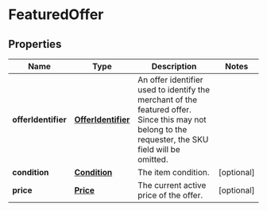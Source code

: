 
# FeaturedOffer

## Properties
Name | Type | Description | Notes
------------ | ------------- | ------------- | -------------
**offerIdentifier** | [**OfferIdentifier**](OfferIdentifier.md) | An offer identifier used to identify the merchant of the featured offer. Since this may not belong to the requester, the SKU field will be omitted. | 
**condition** | [**Condition**](Condition.md) | The item condition. |  [optional]
**price** | [**Price**](Price.md) | The current active price of the offer. |  [optional]



